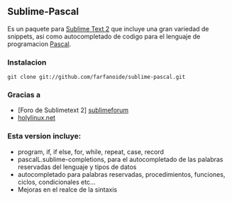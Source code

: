 ## Sublime-Pascal ##
Es un paquete para [Sublime Text 2][sublime] que incluye una gran variedad de snippets, asi como autocompletado de codigo para el lenguaje de programacion [Pascal][pascal_lang].

### Instalacion ###

    git clone git://github.com/farfanoide/sublime-pascal.git

### Gracias a ###

* [Foro de Sublimetext 2] [sublimeforum]
* [holylinux.net][holy_linux]

### Esta version incluye: ###
* program, if, if else, for, while, repeat, case, record
* pascalL.sublime-completions, para el autocompletado de las palabras reservadas del lenguaje y tipos de datos
* autocompletado para palabras reservadas, procedimientos, funciones, ciclos, condicionales etc...
* Mejoras en el realce de la sintaxis

[sublime]: http://www.sublimetext.com/
[package_control]: http://wbond.net/sublime_packages/package_control
[sublimeforum]:http://www.sublimetext.com/forum/viewtopic.php?f=4&p=26148
[holy_linux]:http://www.holylinux.net/main/tools
[pascal_lang]:http://es.wikipedia.org/wiki/Pascal_(lenguaje_de_programaci%C3%B3n)
